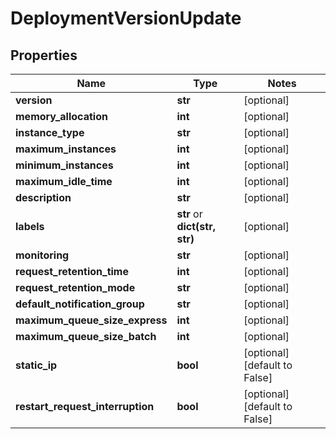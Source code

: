 # DeploymentVersionUpdate

## Properties
Name | Type | Notes
------------ | ------------- | -------------
**version** | **str** | [optional] 
**memory_allocation** | **int** | [optional] 
**instance_type** | **str** | [optional] 
**maximum_instances** | **int** | [optional] 
**minimum_instances** | **int** | [optional] 
**maximum_idle_time** | **int** | [optional] 
**description** | **str** | [optional] 
**labels** | **str** or **dict(str, str)** | [optional] 
**monitoring** | **str** | [optional] 
**request_retention_time** | **int** | [optional] 
**request_retention_mode** | **str** | [optional] 
**default_notification_group** | **str** | [optional] 
**maximum_queue_size_express** | **int** | [optional] 
**maximum_queue_size_batch** | **int** | [optional] 
**static_ip** | **bool** | [optional] [default to False]
**restart_request_interruption** | **bool** | [optional] [default to False]


